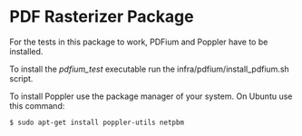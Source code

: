 PDF Rasterizer Package
======================

For the tests in this package to work, PDFium and Poppler have to be installed. 

To install the *pdfium_test* executable run the infra/pdfium/install_pdfium.sh 
script. 

To install Poppler use the package manager of your system. On Ubuntu use this 
command:

```
$ sudo apt-get install poppler-utils netpbm
```
